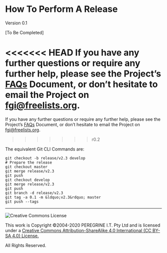 # How To Perform A Release

Version 0.1

[To Be Completed]

<<<<<<< HEAD
If you have any further questions or require any further help, please see the Project&rsquo;s [FAQs](https://github.com/Dulux-Oz/FGI/tree/master/Project_Documentation/FAQs.md) Document, or don&rsquo;t hesitate to email the Project on <fgi@freelists.org>.
=======
If you have any further questions or require any further help, please see the Project&rsquo;s [FAQs](FAQs.md) Document, or don&rsquo;t hesitate to email the Project on <fgi@freelists.org>.
>>>>>>> r0.2

The equivalent Git CLI Commands are:

~~~
git checkout -b release/v2.3 develop
# Prepare the release
git checkout master
git merge release/v2.3
git push
git checkout develop
git merge release/v2.3
git push
git branch -d release/v2.3
git tag -a 0.1 -m &ldquo;v2.3&rdquo; master
git push --tags
~~~

---

![Creative Commons License](https://i.creativecommons.org/l/by-sa/4.0/88x31.png "Creative Commons License")

This work is Copyright &copy;2004-2020 PEREGRINE I.T. Pty Ltd and is licensed under a [Creative Commons Attribution-ShareAlike 4.0 International (CC BY-SA 4.0) License.](https://creativecommons.org/licenses/by-sa/4.0/)

All Rights Reserved.
